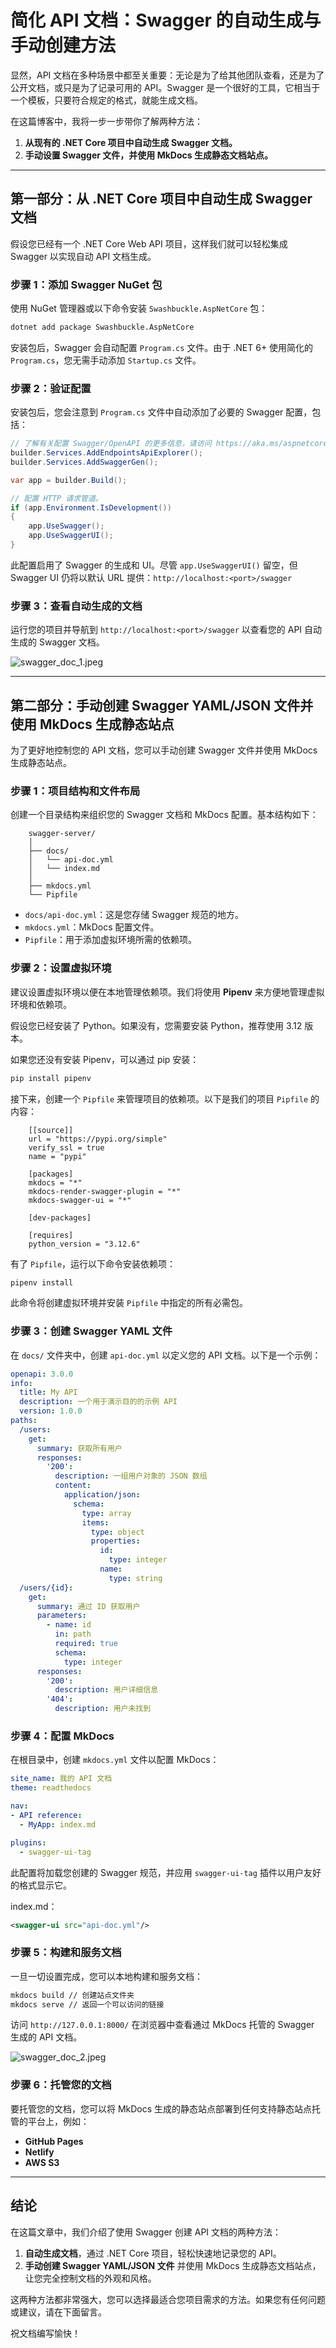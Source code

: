 # 简化 API 文档：Swagger 的自动生成与手动创建方法

显然，API 文档在多种场景中都至关重要：无论是为了给其他团队查看，还是为了公开文档，或只是为了记录可用的 API。Swagger 是一个很好的工具，它相当于一个模板，只要符合规定的格式，就能生成文档。

在这篇博客中，我将一步一步带你了解两种方法：

1. **从现有的 .NET Core 项目中自动生成 Swagger 文档。**
2. **手动设置 Swagger 文件，并使用 MkDocs 生成静态文档站点。**

***

## 第一部分：从 .NET Core 项目中自动生成 Swagger 文档

假设您已经有一个 .NET Core Web API 项目，这样我们就可以轻松集成 Swagger 以实现自动 API 文档生成。

### 步骤 1：添加 Swagger NuGet 包

使用 NuGet 管理器或以下命令安装 `Swashbuckle.AspNetCore` 包：

```bash
dotnet add package Swashbuckle.AspNetCore
```

安装包后，Swagger 会自动配置 `Program.cs` 文件。由于 .NET 6+ 使用简化的 `Program.cs`，您无需手动添加 `Startup.cs` 文件。

### 步骤 2：验证配置

安装包后，您会注意到 `Program.cs` 文件中自动添加了必要的 Swagger 配置，包括：

```csharp
// 了解有关配置 Swagger/OpenAPI 的更多信息，请访问 https://aka.ms/aspnetcore/swashbuckle
builder.Services.AddEndpointsApiExplorer();
builder.Services.AddSwaggerGen();

var app = builder.Build();

// 配置 HTTP 请求管道。
if (app.Environment.IsDevelopment())
{
    app.UseSwagger();
    app.UseSwaggerUI();
}
```

此配置启用了 Swagger 的生成和 UI。尽管 `app.UseSwaggerUI()` 留空，但 Swagger UI 仍将以默认 URL 提供：`http://localhost:<port>/swagger`

### 步骤 3：查看自动生成的文档

运行您的项目并导航到 `http://localhost:<port>/swagger` 以查看您的 API 自动生成的 Swagger 文档。

![swagger_doc_1.jpeg](../assets/images/swagger_doc_1.jpeg)

***

## 第二部分：手动创建 Swagger YAML/JSON 文件并使用 MkDocs 生成静态站点

为了更好地控制您的 API 文档，您可以手动创建 Swagger 文件并使用 MkDocs 生成静态站点。

### 步骤 1：项目结构和文件布局

创建一个目录结构来组织您的 Swagger 文档和 MkDocs 配置。基本结构如下：

``` plaintext
    swagger-server/
    │
    ├── docs/
    │   └── api-doc.yml
    │   └── index.md
    │
    ├── mkdocs.yml
    └── Pipfile
```

* `docs/api-doc.yml`：这是您存储 Swagger 规范的地方。
* `mkdocs.yml`：MkDocs 配置文件。
* `Pipfile`：用于添加虚拟环境所需的依赖项。

### 步骤 2：设置虚拟环境

建议设置虚拟环境以便在本地管理依赖项。我们将使用 **Pipenv** 来方便地管理虚拟环境和依赖项。

假设您已经安装了 Python。如果没有，您需要安装 Python，推荐使用 3.12 版本。

如果您还没有安装 Pipenv，可以通过 pip 安装：

```bash
pip install pipenv
```

接下来，创建一个 `Pipfile` 来管理项目的依赖项。以下是我们的项目 `Pipfile` 的内容：

``` Pipfile
    [[source]]
    url = "https://pypi.org/simple"
    verify_ssl = true
    name = "pypi"

    [packages]
    mkdocs = "*"
    mkdocs-render-swagger-plugin = "*"
    mkdocs-swagger-ui = "*"

    [dev-packages]

    [requires]
    python_version = "3.12.6"
```

有了 `Pipfile`，运行以下命令安装依赖项：

```bash
pipenv install
```

此命令将创建虚拟环境并安装 `Pipfile` 中指定的所有必需包。

### 步骤 3：创建 Swagger YAML 文件

在 `docs/` 文件夹中，创建 `api-doc.yml` 以定义您的 API 文档。以下是一个示例：

```yaml
openapi: 3.0.0
info:
  title: My API
  description: 一个用于演示目的的示例 API
  version: 1.0.0
paths:
  /users:
    get:
      summary: 获取所有用户
      responses:
        '200':
          description: 一组用户对象的 JSON 数组
          content:
            application/json:
              schema:
                type: array
                items:
                  type: object
                  properties:
                    id:
                      type: integer
                    name:
                      type: string
  /users/{id}:
    get:
      summary: 通过 ID 获取用户
      parameters:
        - name: id
          in: path
          required: true
          schema:
            type: integer
      responses:
        '200':
          description: 用户详细信息
        '404':
          description: 用户未找到
```

### 步骤 4：配置 MkDocs

在根目录中，创建 `mkdocs.yml` 文件以配置 MkDocs：

```yaml
site_name: 我的 API 文档
theme: readthedocs

nav:
- API reference:
  - MyApp: index.md

plugins:
  - swagger-ui-tag
```

此配置将加载您创建的 Swagger 规范，并应用 `swagger-ui-tag` 插件以用户友好的格式显示它。

index.md：

``` xml
<swagger-ui src="api-doc.yml"/>
```

### 步骤 5：构建和服务文档

一旦一切设置完成，您可以本地构建和服务文档：

```bash
mkdocs build // 创建站点文件夹
mkdocs serve // 返回一个可以访问的链接
```

访问 `http://127.0.0.1:8000/` 在浏览器中查看通过 MkDocs 托管的 Swagger 生成的 API 文档。

![swagger_doc_2.jpeg](../assets/images/swagger_doc_2.jpeg)

### 步骤 6：托管您的文档

要托管您的文档，您可以将 MkDocs 生成的静态站点部署到任何支持静态站点托管的平台上，例如：

* **GitHub Pages**
* **Netlify**
* **AWS S3**

***

## 结论

在这篇文章中，我们介绍了使用 Swagger 创建 API 文档的两种方法：

1. **自动生成文档**，通过 .NET Core 项目，轻松快速地记录您的 API。
2. **手动创建 Swagger YAML/JSON 文件** 并使用 MkDocs 生成静态文档站点，让您完全控制文档的外观和风格。

这两种方法都非常强大，您可以选择最适合您项目需求的方法。如果您有任何问题或建议，请在下面留言。

祝文档编写愉快！
